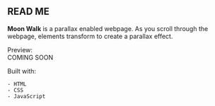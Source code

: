 ## READ ME
**Moon Walk** is a parallax enabled webpage. As you scroll through the webpage, elements transform to create a parallax effect. 

Preview:<br>
COMING SOON ![]()

Built with:
```
- HTML
- CSS
- JavaScript
```
